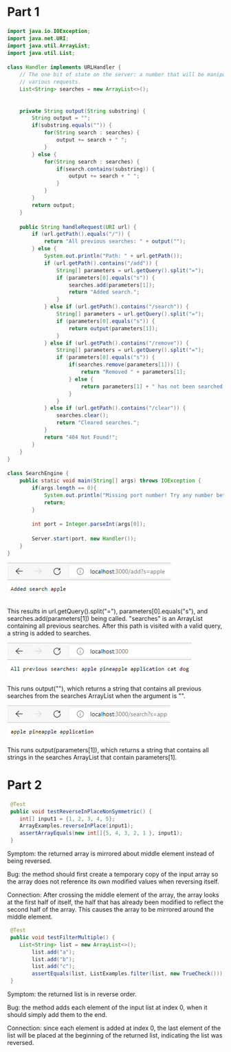 # Part 1
```java
import java.io.IOException;
import java.net.URI;
import java.util.ArrayList;
import java.util.List;

class Handler implements URLHandler {
    // The one bit of state on the server: a number that will be manipulated by
    // various requests.
    List<String> searches = new ArrayList<>();
    

    private String output(String substring) {
        String output = "";
        if(substring.equals("")) {
            for(String search : searches) {
                output += search + " ";
            }
        } else {
            for(String search : searches) {
                if(search.contains(substring)) {
                    output += search + " ";
                }
            }
        }
        return output;
    }

    public String handleRequest(URI url) {
        if (url.getPath().equals("/")) {
            return "All previous searches: " + output("");
        } else {
            System.out.println("Path: " + url.getPath());
            if (url.getPath().contains("/add")) {
                String[] parameters = url.getQuery().split("=");
                if (parameters[0].equals("s")) {
                    searches.add(parameters[1]);
                    return "Added search.";
                }
            } else if (url.getPath().contains("/search")) {
                String[] parameters = url.getQuery().split("=");
                if (parameters[0].equals("s")) {
                    return output(parameters[1]);
                }
            } else if (url.getPath().contains("/remove")) {
                String[] parameters = url.getQuery().split("=");
                if (parameters[0].equals("s")) {
                    if(searches.remove(parameters[1])) {
                        return "Removed " + parameters[1];
                    } else {
                        return parameters[1] + " has not been searched.";
                    }
                }
            } else if (url.getPath().contains("/clear")) {
                searches.clear();
                return "Cleared searches.";
            }
            return "404 Not Found!";
        } 
    }
}

class SearchEngine {
    public static void main(String[] args) throws IOException {
        if(args.length == 0){
            System.out.println("Missing port number! Try any number between 1024 to 49151");
            return;
        }

        int port = Integer.parseInt(args[0]);

        Server.start(port, new Handler());
    }
}
```

![apple](images/appleQuery.png)

This results in url.getQuery().split("="), parameters[0].equals("s"), and searches.add(parameters[1]) being called. "searches" is an ArrayList containing all previous searches.
After this path is visited with a valid query, a string is added to searches.

![allSearches](images/allSearches.png)

This runs output(""), which returns a string that contains all previous searches from the searches ArrayList when the argument is "".

![appSearch](images/appSearch.png)

This runs output(parameters[1]), which returns a string that contains all strings in the searches ArrayList that contain parameters[1].

# Part 2

```java
 @Test 
 public void testReverseInPlaceNonSymmetric() {
 	int[] input1 = {1, 2, 3, 4, 5};
 	ArrayExamples.reverseInPlace(input1);
 	assertArrayEquals(new int[]{5, 4, 3, 2, 1 }, input1);
 }
 ```
  
  Symptom: the returned array is mirrored about middle element instead of being reversed.
  
  Bug: the method should first create a temporary copy of the input array so the array does not reference its own modified values when reversing itself. 
  
  Connection: After crossing the middle element of the array, the array looks at the first half of itself, the half that has already been modified to reflect the second half of the array. This causes the array to be mirrored around the middle element.
 
```java
 @Test
 public void testFilterMultiple() {
 	List<String> list = new ArrayList<>();
        list.add("a");
        list.add("b");
        list.add("c");
        assertEquals(list, ListExamples.filter(list, new TrueCheck()));
 }
 ```
 Symptom: the returned list is in reverse order.
 
 Bug: the method adds each element of the input list at index 0, when it should simply add them to the end.
 
 Connection: since each element is added at index 0, the last element of the list will be placed at the beginning of the returned list, indicating the list was reversed.
